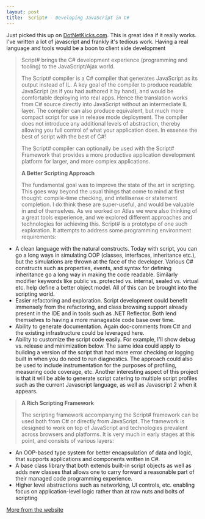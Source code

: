 ```yaml
---
layout: post
title:  Script# - Developing JavaScript in C#
---
```

Just picked this up on [DotNetKicks.com](http://dognetkicks.com/). This is great idea if it really works. I've written a lot of javascript and frankly it's tedious work. Having a real language and tools would be a boon to client side development

> Script# brings the C# development experience (programming and tooling) to the JavaScript/Ajax world. 
> 
> The Script# compiler is a C# compiler that generates JavaScript as its output instead of IL. A key goal of the compiler to produce readable JavaScript (as if you had authored it by hand), and would be comfortable deploying into real apps. Hence the translation works from C# source directly into JavaScript without an intermediate IL layer. The compiler can also produce equivalent, but much more compact script for use in release mode deployment. The compiler does not introduce any additional levels of abstraction, thereby allowing you full control of what your application does. In essense the best of script with the best of C#! 
> 
> The Script# compiler can optionally be used with the Script# Framework that provides a more productive application development platform for larger, and more complex applications. 
> 
> **A Better Scripting Approach**
> 
> The fundamental goal was to improve the state of the art in scripting. This goes way beyond the usual things that come to mind at first thought: compile-time checking, and intellisense or statement completion. I do think these are super-useful, and would be valuable in and of themselves. As we worked on Atlas we were also thinking of a great tools experience, and we explored different approaches and technologies for achieving this. Script# is a prototype of one such exploration. It attempts to address some programming environment requirements: 

  * A clean language with the natural constructs. Today with script, you can go a long ways in simulating OOP (classes, interfaces, inheritance etc.), but the simulations are thrown at the face of the developer. Various C# constructs such as properties, events, and syntax for defining inheritance go a long way in making the code readable. Similarly modifier keywords like public vs. protected vs. internal, sealed vs. virtual etc. help define a better object model. All of this can be brought into the scripting world. 
  * Easier refactoring and exploration. Script development could benefit immensely from the refactoring, and class browsing support already present in the IDE and in tools such as .NET Reflector. Both lend themselves to having a more manageable code base over time. 
  * Ability to generate documentation. Again doc-comments from C# and the existing infrastructure could be leveraged here. 
  * Ability to customize the script code easily. For example, I'll show debug vs. release and minimization below. The same idea could apply to building a version of the script that had more error checking or logging built in when you do need to run diagnostics. The approach could also be used to include instrumentation for the purposes of profiling, measuring code coverage, etc. Another interesting aspect of this project is that it will be able to generate script catering to multiple script profiles such as the current Javascript language, as well as Javascript 2 when it appears. 

> **A Rich Scripting Framework**
> 
> The scripting framework accompanying the Script# framework can be used both from C# or directly from JavaScript. The framework is designed to work on top of JavaScript and technologies prevalent across browsers and platforms. It is very much in early stages at this point, and consists of various layers: 

  * An OOP-based type system for better encapsulation of data and logic, that supports applications and components written in C#. 
  * A base class library that both extends built-in script objects as well as adds new classes that allows one to carry forward a reasonable part of their managed code programming experience. 
  * Higher level abstractions such as networking, UI controls, etc. enabling focus on application-level logic rather than at raw nuts and bolts of scripting 

[More from the website](http://projects.nikhilk.net/Projects/ScriptSharp.aspx)
